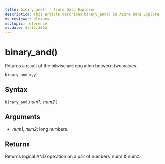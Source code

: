 ```yaml
---
title: binary_and() - Azure Data Explorer
description: This article describes binary_and() in Azure Data Explorer.
ms.reviewer: alexans
ms.topic: reference
ms.date: 02/13/2020
---
```

# binary_and()

Returns a result of the bitwise `and` operation between two values.

```kusto
binary_and(x,y)
```

## Syntax

`binary_and(`*num1*`,` *num2* `)`

## Arguments

* *num1*, *num2*: long numbers.

## Returns

Returns logical AND operation on a pair of numbers: num1 & num2.
